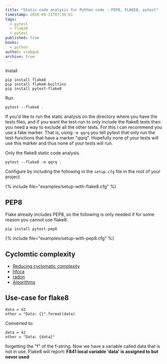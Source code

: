 ```yaml
---
title: "Static code analysis for Python code - PEP8, FLAKE8, pytest"
timestamp: 2019-09-21T07:30:01
tags:
  - pytest
  - flake8
  - pytest
published: true
books:
  - python
author: szabgab
archive: true
---
```



Install

```
pip install flake8
pip install flake8-builtins
pip install pytest-flake8
```

Run

```
pytest --flake8 .
```


If you'd like to run the static analysis on the directory where you have the tests files, and if you want the test-run
to only include the flake8 tests then you need a way to exclude all the other tests. For this I can recommend you use a
fake marker. That is, using `-m qqrq` you tell pytest that only run the test-functions that have a marker "qqrq".
Hopefully none of your tests will use this marker and thus none of your tests will run.

Only the flake8 static code analysis.

```
pytest --flake8 -m qqrq .
```


Configure by including the following in the `setup.cfg` file in the root of your project.

{% include file="examples/setup-with-flake8.cfg" %}


## PEP8

Flake already includes PEP8, so the following is only needed if for some reason you cannot use flake8:

```
pip install pytest-pep8
```

{% include file="examples/setup-with-pep8.cfg" %}


## Cyclomtic complexity

* [Reducing cyclomatic complexity](https://audiolion.github.io/python/2016/10/17/reducing-cyclomatic-complexity.html)
* [hfcca](https://pypi.org/project/hfcca/)
* [radon](https://pypi.org/project/radon/)
* <a
href="https://adrianmejia.com/most-popular-algorithms-time-complexity-every-programmer-should-know-free-online-tutorial-course/">Algorithms</a>


## Use-case for flake8

```
data = 42
other = "Data: {}".format(data)
```

Converted to:

```
data = 42
other = "Data: {data}"
```

forgetting the "f" of the f-string. Now we have a variable called data that is not in use. Flake8 will report:
<b>F841 local variable 'data' is assigned to but never used</b>




